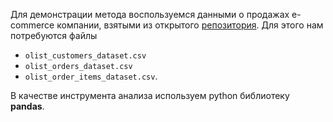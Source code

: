 Для демонстрации метода воспользуемся данными о продажах e-commerce компании,
взятыми из открытого [репозитория](https://github.com/erood/interviewqs.com_code_snippets/). Для этого нам потребуются файлы
* `olist_customers_dataset.csv`
* `olist_orders_dataset.csv`
* `olist_order_items_dataset.csv`.

В качестве инструмента анализа используем python библиотеку **pandas**.